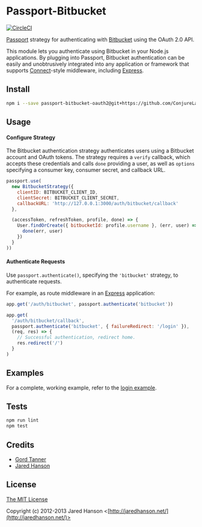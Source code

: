 # Passport-Bitbucket

[![CircleCI](https://circleci.com/gh/ConjureLabs/passport-bitbucket-oauth2/tree/master.svg?style=svg)](https://circleci.com/gh/ConjureLabs/passport-bitbucket-oauth2/tree/master)

[Passport](https://github.com/jaredhanson/passport) strategy for authenticating
with [Bitbucket](https://bitbucket.org/) using the OAuth 2.0 API.

This module lets you authenticate using Bitbucket in your Node.js applications.
By plugging into Passport, Bitbucket authentication can be easily and
unobtrusively integrated into any application or framework that supports
[Connect](http://www.senchalabs.org/connect/)-style middleware, including
[Express](http://expressjs.com/).

## Install

```sh
npm i --save passport-bitbucket-oauth2@git+https://github.com/ConjureLabs/passport-bitbucket-oauth2.git
```

## Usage

#### Configure Strategy

The Bitbucket authentication strategy authenticates users using a Bitbucket
account and OAuth tokens.  The strategy requires a `verify` callback, which
accepts these credentials and calls `done` providing a user, as well as
`options` specifying a consumer key, consumer secret, and callback URL.

```js
passport.use(
  new BitbucketStrategy({
    clientID: BITBUCKET_CLIENT_ID,
    clientSecret: BITBUCKET_CLIENT_SECRET,
    callbackURL: 'http://127.0.0.1:3000/auth/bitbucket/callback'
  },

  (accessToken, refreshToken, profile, done) => {
    User.findOrCreate({ bitbucketId: profile.username }, (err, user) => {
      done(err, user)
    })
  }
))
```

#### Authenticate Requests

Use `passport.authenticate()`, specifying the `'bitbucket'` strategy, to
authenticate requests.

For example, as route middleware in an [Express](http://expressjs.com/)
application:

```js
app.get('/auth/bitbucket', passport.authenticate('bitbucket'))

app.get(
  '/auth/bitbucket/callback',
  passport.authenticate('bitbucket', { failureRedirect: '/login' }),
  (req, res) => {
    // Successful authentication, redirect home.
    res.redirect('/')
  }
)
```

## Examples

For a complete, working example, refer to the [login example](https://github.com/bithound/passport-bitbucket-oauth2/tree/master/examples/login).

## Tests

```sh
npm run lint
npm test
```

## Credits

  - [Gord Tanner](http://github.com/gtanner)
  - [Jared Hanson](http://github.com/jaredhanson)

## License

[The MIT License](http://opensource.org/licenses/MIT)

Copyright (c) 2012-2013 Jared Hanson <[http://jaredhanson.net/](http://jaredhanson.net/)>
